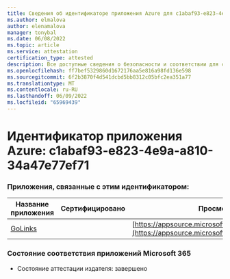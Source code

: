 ```yaml
---
title: Сведения об идентификаторе приложения Azure для c1abaf93-e823-4e9a-a810-34a47e77ef71
ms.author: elmalova
author: elenamalova
manager: tonybal
ms.date: 06/08/2022
ms.topic: article
ms.service: attestation
certification_type: attested
description: Все доступные сведения о безопасности и соответствии для c1abaf93-e823-4e9a-a810-34a47e77ef71.
ms.openlocfilehash: ff7bef5329860d1672176aa5e816a98fd136e598
ms.sourcegitcommit: 6f2b3870f4d541dcbd5bb8312c05bfc2ea351a77
ms.translationtype: MT
ms.contentlocale: ru-RU
ms.lasthandoff: 06/09/2022
ms.locfileid: "65969439"
---
```

# <a name="azure-app-id-c1abaf93-e823-4e9a-a810-34a47e77ef71"></a>Идентификатор приложения Azure: c1abaf93-e823-4e9a-a810-34a47e77ef71


### <a name="apps-associated-with-this-id"></a>Приложения, связанные с этим идентификатором:
| **Название приложения** | **Сертифицировано** | **Просмотр в AppSource** |
|--------------|---------------|-----------------------|
| [GoLinks](../forward/WA200003853.md) |  | [https://appsource.microsoft.com/product/office/WA200003853](https://appsource.microsoft.com/product/office/WA200003853) |

### <a name="microsoft-365-app-compliance-status"></a>Состояние соответствия приложений Microsoft 365
- Состояние аттестации издателя: завершено
